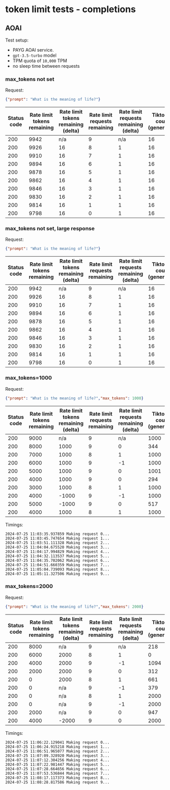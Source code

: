 # token limit tests - completions

## AOAI

Test setup:
- PAYG AOAI service.
- `gpt-3.5-turbo` model
- TPM quota of `10,000` TPM
- no sleep time between requests

### max_tokens not set

Request:
```json
{"prompt": "What is the meaning of life?"}
```

| Status code | Rate limit tokens remaining | Rate limit tokens remaining (delta) | Rate limit requests remaining | Rate limit requests remaining (delta) | Tiktoken count (generated) | Body tokens (prompt) | Body tokens (completion) |
| ----------- | --------------------------- | ----------------------------------- | ----------------------------- | ------------------------------------- | -------------------------- | -------------------- | ------------------------ |
| 200         | 9942                        | n/a                                 | 9                             | n/a                                   | 16                         | 7                    | 16                       |
| 200         | 9926                        | 16                                  | 8                             | 1                                     | 16                         | 7                    | 16                       |
| 200         | 9910                        | 16                                  | 7                             | 1                                     | 16                         | 7                    | 16                       |
| 200         | 9894                        | 16                                  | 6                             | 1                                     | 16                         | 7                    | 16                       |
| 200         | 9878                        | 16                                  | 5                             | 1                                     | 16                         | 7                    | 16                       |
| 200         | 9862                        | 16                                  | 4                             | 1                                     | 16                         | 7                    | 16                       |
| 200         | 9846                        | 16                                  | 3                             | 1                                     | 16                         | 7                    | 16                       |
| 200         | 9830                        | 16                                  | 2                             | 1                                     | 16                         | 7                    | 16                       |
| 200         | 9814                        | 16                                  | 1                             | 1                                     | 16                         | 7                    | 16                       |
| 200         | 9798                        | 16                                  | 0                             | 1                                     | 16                         | 7                    | 16                       |


### max_tokens not set, large response



Request:
```json
{"prompt": "What is the meaning of life?"}
```

| Status code | Rate limit tokens remaining | Rate limit tokens remaining (delta) | Rate limit requests remaining | Rate limit requests remaining (delta) | Tiktoken count (generated) | Body tokens (prompt) | Body tokens (completion) |
| ----------- | --------------------------- | ----------------------------------- | ----------------------------- | ------------------------------------- | -------------------------- | -------------------- | ------------------------ |
| 200         | 9942                        | n/a                                 | 9                             | n/a                                   | 16                         | 7                    | 16                       |
| 200         | 9926                        | 16                                  | 8                             | 1                                     | 16                         | 7                    | 16                       |
| 200         | 9910                        | 16                                  | 7                             | 1                                     | 16                         | 7                    | 16                       |
| 200         | 9894                        | 16                                  | 6                             | 1                                     | 16                         | 7                    | 16                       |
| 200         | 9878                        | 16                                  | 5                             | 1                                     | 16                         | 7                    | 16                       |
| 200         | 9862                        | 16                                  | 4                             | 1                                     | 16                         | 7                    | 16                       |
| 200         | 9846                        | 16                                  | 3                             | 1                                     | 16                         | 7                    | 16                       |
| 200         | 9830                        | 16                                  | 2                             | 1                                     | 16                         | 7                    | 16                       |
| 200         | 9814                        | 16                                  | 1                             | 1                                     | 16                         | 7                    | 16                       |
| 200         | 9798                        | 16                                  | 0                             | 1                                     | 16                         | 7                    | 16                       |


### max_tokens=1000

Request:
```json
{"prompt": "What is the meaning of life?","max_tokens": 1000}
```

| Status code | Rate limit tokens remaining | Rate limit tokens remaining (delta) | Rate limit requests remaining | Rate limit requests remaining (delta) | Tiktoken count (generated) | Body tokens (prompt) | Body tokens (completion) |
| ----------- | --------------------------- | ----------------------------------- | ----------------------------- | ------------------------------------- | -------------------------- | -------------------- | ------------------------ |
| 200         | 9000                        | n/a                                 | 9                             | n/a                                   | 1000                       | 7                    | 1000                     |
| 200         | 8000                        | 1000                                | 9                             | 0                                     | 344                        | 7                    | 344                      |
| 200         | 7000                        | 1000                                | 8                             | 1                                     | 1000                       | 7                    | 1000                     |
| 200         | 6000                        | 1000                                | 9                             | -1                                    | 1000                       | 7                    | 1000                     |
| 200         | 5000                        | 1000                                | 9                             | 0                                     | 1001                       | 7                    | 1000                     |
| 200         | 4000                        | 1000                                | 9                             | 0                                     | 294                        | 7                    | 294                      |
| 200         | 3000                        | 1000                                | 8                             | 1                                     | 1000                       | 7                    | 1000                     |
| 200         | 4000                        | -1000                               | 9                             | -1                                    | 1000                       | 7                    | 1000                     |
| 200         | 5000                        | -1000                               | 9                             | 0                                     | 517                        | 7                    | 517                      |
| 200         | 4000                        | 1000                                | 8                             | 1                                     | 1000                       | 7                    | 1000                     |



Timings:

```
2024-07-25 11:03:35.937859 Making request 0...
2024-07-25 11:03:45.747654 Making request 1...
2024-07-25 11:03:51.111328 Making request 2...
2024-07-25 11:04:04.675520 Making request 3...
2024-07-25 11:04:17.994829 Making request 4...
2024-07-25 11:04:32.113537 Making request 5...
2024-07-25 11:04:35.702062 Making request 6...
2024-07-25 11:04:51.660359 Making request 7...
2024-07-25 11:05:04.739093 Making request 8...
2024-07-25 11:05:11.327506 Making request 9...
```



### max_tokens=2000

Request:
```json
{"prompt": "What is the meaning of life?","max_tokens": 2000}
```



| Status code | Rate limit tokens remaining | Rate limit tokens remaining (delta) | Rate limit requests remaining | Rate limit requests remaining (delta) | Tiktoken count (generated) | Body tokens (prompt) | Body tokens (completion) |
| ----------- | --------------------------- | ----------------------------------- | ----------------------------- | ------------------------------------- | -------------------------- | -------------------- | ------------------------ |
| 200         | 8000                        | n/a                                 | 9                             | n/a                                   | 218                        | 7                    | 218                      |
| 200         | 6000                        | 2000                                | 8                             | 1                                     | 0                          | 7                    | 2000                     |
| 200         | 4000                        | 2000                                | 9                             | -1                                    | 1094                       | 7                    | 1095                     |
| 200         | 2000                        | 2000                                | 9                             | 0                                     | 312                        | 7                    | 312                      |
| 200         | 0                           | 2000                                | 8                             | 1                                     | 661                        | 7                    | 671                      |
| 200         | 0                           | n/a                                 | 9                             | -1                                    | 379                        | 7                    | 379                      |
| 200         | 0                           | n/a                                 | 8                             | 1                                     | 2000                       | 7                    | 2000                     |
| 200         | 0                           | n/a                                 | 9                             | -1                                    | 2000                       | 7                    | 2000                     |
| 200         | 2000                        | n/a                                 | 9                             | 0                                     | 947                        | 7                    | 948                      |
| 200         | 4000                        | -2000                               | 9                             | 0                                     | 2000                       | 7                    | 2000                     |


Timings:

```
2024-07-25 11:06:22.129041 Making request 0...
2024-07-25 11:06:24.915218 Making request 1...
2024-07-25 11:06:51.965077 Making request 2...
2024-07-25 11:07:09.328920 Making request 3...
2024-07-25 11:07:12.304256 Making request 4...
2024-07-25 11:07:22.981447 Making request 5...
2024-07-25 11:07:28.664656 Making request 6...
2024-07-25 11:07:53.536844 Making request 7...
2024-07-25 11:08:17.117373 Making request 8...
2024-07-25 11:08:28.817586 Making request 9...
```